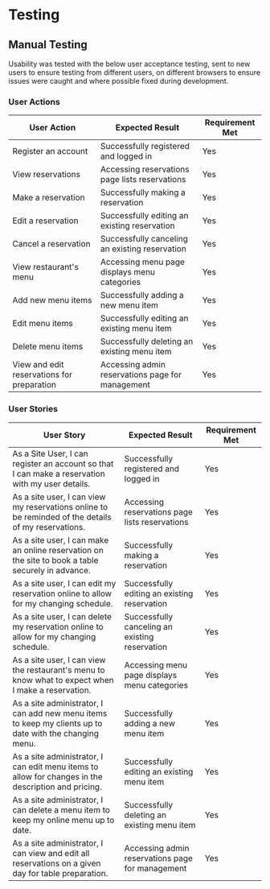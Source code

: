 # Testing

## Manual Testing

Usability was tested with the below user acceptance testing, sent to new users to ensure testing from different users, on different browsers to ensure issues were caught and where possible fixed during development.

### User Actions

| User Action            | Expected Result                          | Requirement Met |
|------------------------|------------------------------------------|-----------------|
| Register an account   | Successfully registered and logged in   | Yes             |
| View reservations      | Accessing reservations page lists reservations | Yes             |
| Make a reservation    | Successfully making a reservation       | Yes             |
| Edit a reservation     | Successfully editing an existing reservation | Yes             |
| Cancel a reservation   | Successfully canceling an existing reservation | Yes             |
| View restaurant's menu | Accessing menu page displays menu categories | Yes             |
| Add new menu items     | Successfully adding a new menu item     | Yes             |
| Edit menu items        | Successfully editing an existing menu item | Yes             |
| Delete menu items      | Successfully deleting an existing menu item | Yes             |
| View and edit reservations for preparation | Accessing admin reservations page for management | Yes             |

### User Stories

| User Story            | Expected Result                          | Requirement Met |
|-----------------------|------------------------------------------|-----------------|
| As a Site User, I can register an account so that I can make a reservation with my user details. | Successfully registered and logged in | Yes             |
| As a site user, I can view my reservations online to be reminded of the details of my reservations. | Accessing reservations page lists reservations | Yes             |
| As a site user, I can make an online reservation on the site to book a table securely in advance. | Successfully making a reservation | Yes             |
| As a site user, I can edit my reservation online to allow for my changing schedule. | Successfully editing an existing reservation | Yes             |
| As a site user, I can delete my reservation online to allow for my changing schedule. | Successfully canceling an existing reservation | Yes             |
| As a site user, I can view the restaurant's menu to know what to expect when I make a reservation. | Accessing menu page displays menu categories | Yes             |
| As a site administrator, I can add new menu items to keep my clients up to date with the changing menu. | Successfully adding a new menu item | Yes             |
| As a site administrator, I can edit menu items to allow for changes in the description and pricing. | Successfully editing an existing menu item | Yes             |
| As a site administrator, I can delete a menu item to keep my online menu up to date. | Successfully deleting an existing menu item | Yes             |
| As a site administrator, I can view and edit all reservations on a given day for table preparation. | Accessing admin reservations page for management | Yes             |
